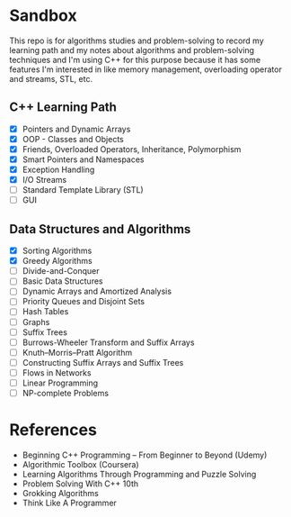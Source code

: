 # Sandbox
This repo is for algorithms studies and problem-solving to record my learning path and my notes about algorithms and problem-solving techniques
and I'm using C++ for this purpose because it has some features I'm interested in like memory management, overloading operator and streams, STL, etc.
## C++ Learning Path
- [x] Pointers and Dynamic Arrays
- [x] OOP - Classes and Objects
- [x] Friends, Overloaded Operators, Inheritance, Polymorphism
- [x] Smart Pointers and Namespaces
- [x] Exception Handling
- [x] I/O Streams
- [ ] Standard Template Library (STL)
- [ ] GUI
## Data Structures and Algorithms
- [x] Sorting Algorithms
- [x] Greedy Algorithms
- [ ] Divide-and-Conquer
- [ ] Basic Data Structures
- [ ] Dynamic Arrays and Amortized Analysis
- [ ] Priority Queues and Disjoint Sets
- [ ] Hash Tables
- [ ] Graphs
- [ ] Suffix Trees
- [ ] Burrows-Wheeler Transform and Suffix Arrays
- [ ] Knuth–Morris–Pratt Algorithm
- [ ] Constructing Suffix Arrays and Suffix Trees
- [ ] Flows in Networks
- [ ] Linear Programming
- [ ] NP-complete Problems
# References
<ul>
<li> Beginning C++ Programming – From Beginner to Beyond (Udemy)
<li> Algorithmic Toolbox (Coursera)
<li> Learning Algorithms Through Programming and Puzzle Solving
<li> Problem Solving With C++ 10th
<li> Grokking Algorithms
<li> Think Like A Programmer
